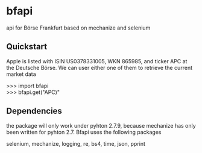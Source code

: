 # bfapi
api for Börse Frankfurt based on mechanize and selenium

Quickstart
----------
<p>Apple is listed with ISIN US0378331005, WKN 865985, and ticker APC at the Deutsche Börse. 
We can user either one of them to retrieve the current market data</p>

<p>>>> import bfapi<br/>
>>> bfapi.get("APC)"</p>

Dependencies
------------
the package will only work under pyhton 2.7.9, because mechanize has only been written for pyhton 2.7. Bfapi uses the following packages

selenium, mechanize, logging, re, bs4, time, json, pprint
